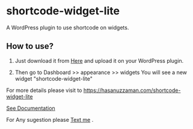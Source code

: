 # shortcode-widget-lite
A WordPress plugin to use shortcode on widgets.


## How to use?

1. Just download it from <a href="https://github.com/hasanuzzamanbe/shortcode-widget-lite/archive/master.zip" >Here</a> and upload it on your WordPress plugin.

2. Then go to Dashboard >> appearance >> widgets 
    You will see a new widget "shortcode-widget-lite" 

For more details please visit to https://hasanuzzaman.com/shortcode-widget-lite

<a href="https://hasanuzzaman.com/shortcode-widget-lite">See Documentation</a> 

For Any sugestion please <a href="https://hasanuzzaman.com/#textme"> Text me</a> .
